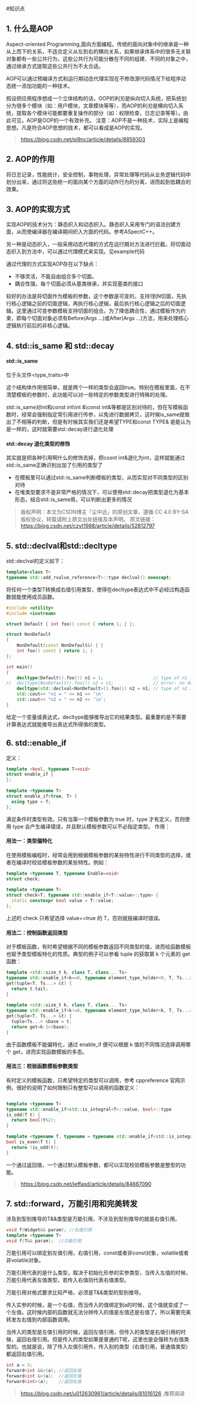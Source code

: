 #知识点

## 1. 什么是AOP
Aspect-oriented Programming,面向方面编程。传统的面向对象中的继承是一种从上而下的关系，不适合定义从左到右的横向关系，如果继承体系中的很多无关联对象都有一些公共行为，这些公共行为可能分散在不同的组建、不同的对象之中，通过继承方式提取这些公共行为不太合适。

AOP可以通过预编译方式和运行期动态代理实现在不修改源代码情况下给程序动态统一添加功能的一种技术。

假设把应用程序想成一个立体结构的话，OOP的利刃是纵向切入系统，把系统划分为很多个模块（如：用户模块，文章模块等等），而AOP的利刃是横向切入系统，提取各个模块可能都要重复操作的部分（如：权限检查，日志记录等等）。由此可见，AOP是OOP的一个有效补充。
注意：AOP不是一种技术，实际上是编程思想。凡是符合AOP思想的技术，都可以看成是AOP的实现。

> https://blog.csdn.net/pi9nc/article/details/8859303



## 2. AOP的作用
将日志记录，性能统计，安全控制，事物处理，异常处理等代码从业务逻辑代码中划分出来，通过将这些统一的面向某个方面的动作行为的分离，进而起到低耦合的效果。


## 3. AOP的实现方式
实现AOP的技术分为：静态织入和动态织入。静态织入采用专门的语法创建方面，从而使编译器在编译期间织入方面的代码。参考ASpectC++。

另一种是动态织入，一般采用动态代理的方式在运行期对方法进行拦截，将切面动态织入到方法中，可以通过代理模式来实现。见example代码

通过代理的方式实现AOP存在以下缺点：
* 不够灵活，不能自由组合多个切面。
* 耦合性强，每个切面必须从基类继承，并实现基类的接口

较好的办法是将切面作为模板的参数，这个参数是可变的，支持1到N切面，先执行核心逻辑之前的切面逻辑，再执行核心逻辑，最后执行核心逻辑之后的切面逻辑。这里通过可变参数模板支持切面的组合。为了降低耦合性，通过模板作为约束，即每个切面对象必须有Before(Args ...)或After(Args ...)方法，用来处理核心逻辑执行前后的非核心逻辑。

## 4. std::is_same 和 std::decay

#### std::is_same
位于头文件<type_traits>中

这个结构体作用很简单，就是两个一样的类型会返回true。特别在模板里面，在不清楚模板的参数时，此功能可以对一些特定的参数类型进行特殊的处理。

std::is_same对int和const int\int &\const int&等都是区别对待的，但在写模板函数时，经常会强制指定常引用进行传参，以免进行数据拷贝，这时候is_same就做出了不相等的判断，但是有时候其实我们还是希望TYPE和const TYPE& 是能认为是一样的，这时就需要std::decay进行退化处理
#### std::decay 退化类型的修饰
其实就是把各种引用啊什么的修饰去掉，把cosnt int&退化为int，这样就能通过std::is_same正确识别出加了引用的类型了

* 在模板里可以通过std::is_same判断模板的类型，从而实现对不同类型的区别对待
* 在堆类型要求不是非常严格的情况下，可以使用std::decay把类型退化为基本形态，结合std::is_same用，可以判断出更多的情况

>版权声明：本文为CSDN博主「尘中远」的原创文章，遵循 CC 4.0 BY-SA 版权协议，转载请附上原文出处链接及本声明。
原文链接：https://blog.csdn.net/czyt1988/article/details/52812797

## 5. std::declval和std::decltype
std::declval的定义如下：
```c++
template<class T>
typename std::add_rvalue_reference<T>::type declval() noexcept;
```
将任何一个类型T转换成右值引用类型，使得在decltype表达式中不必经过构造函数就能使用成员函数。
```c++
#include <utility>
#include <iostream>

struct Default { int foo() const { return 1; } };

struct NonDefault
{
    NonDefault(const NonDefault&) { }
    int foo() const { return 1; }
};

int main()
{
    decltype(Default().foo()) n1 = 1;                   // type of n1 is int
//  decltype(NonDefault().foo()) n2 = n1;               // error: no default constructor
    decltype(std::declval<NonDefault>().foo()) n2 = n1; // type of n2 is int
    std::cout<< "n1 = " << n1 << '\n'
    std::cout<< "n2 = " << n2 << '\n';
}
```

给定一个变量或表达式，decltype能够推导出它的结果类型。最重要的是不需要计算表达式就能推导出表达式所得值的类型。

## 6. std::enable_if
定义：
```c++
template <bool, typename T=void>
struct enable_if {
};
 
template <typename T>
struct enable_if<true, T> {
  using type = T;
};
```
满足条件时类型有效。只有当第一个模板参数为 true 时，type 才有定义，否则使用 type 会产生编译错误，并且默认模板参数可以不必指定类型。
作用：
#### 用法一：类型偏特化
在使用模板编程时，经常会用到根据模板参数的某些特性进行不同类型的选择，或者在编译时校验模板参数的某些特性。例如：

```c++
template <typename T, typename Enable=void>
struct check;
 
template <typename T>
struct check<T, typename std::enable_if<T::value>::type> {
  static constexpr bool value = T::value;
};
```
上述的 check 只希望选择 value==true 的 T，否则就报编译时错误。

#### 用法二：控制函数返回类型
对于模板函数，有时希望根据不同的模板参数返回不同类型的值，进而给函数模板也赋予类型模板特化的性质。典型的例子可以参看 tuple 的获取第 k 个元素的 get 函数：
```c++
template <std::size_t k, class T, class... Ts>
typename std::enable_if<k==0, typename element_type_holder<0, T, Ts...>::type&>::type
get(tuple<T, Ts...> &t) {
  return t.tail; 
}
 
template <std::size_t k, class T, class... Ts>
typename std::enable_if<k!=0, typename element_type_holder<k, T, Ts...>::type&>::type
get(tuple<T, Ts...> &t) {
  tuple<Ts...> &base = t;
  return get<k-1>(base); 
}
```
由于函数模板不能偏特化，通过 enable_if 便可以根据 k 值的不同情况选择调用哪个 get，进而实现函数模板的多态。

#### 用法三：校验函数模板参数类型
有时定义的模板函数，只希望特定的类型可以调用，参考 cppreference 官网示例，很好的说明了如何限制只有整型可以调用的函数定义：
```c++

template <typename T>
typename std::enable_if<std::is_integral<T>::value, bool>::type
is_odd(T t) {
  return bool(t%2);
}
 
template <typename T, typename = typename std::enable_if<std::is_integral<T>::value>::type>
bool is_even(T t) {
  return !is_odd(t); 
}
```
一个通过返回值，一个通过默认模板参数，都可以实现校验模板参数是整型的功能。
> https://blog.csdn.net/jeffasd/article/details/84667090

## 7. std::forward，万能引用和完美转发
涉及到型别推导的T&&类型是万能引用，不涉及到型别推导的就是右值引用。
```c++
void f(Widget&& param); //右值引用
template <typename T>
void f(T&& param);  //万能引用
```
万能引用可以绑定到左值引用，右值引用，const或者非const对象，volatile或者非volatile对象。

万能引用代表的是什么类型，取决于初始化形参的实参类型，当传入左值的时候，万能引用代表左值类型，若传入右值则代表右值类型。

万能引用对格式要求比较严格，必须是T&&类型的型别推导。

传入实参的时候，是一个右值，而当传入的值绑定到a的时候，这个值就变成了一个左值。这时候内部的函数就无法分辨传入的值是左值还是右值了。所以需要完美转发左右值到内部函数调用。

当传入的类型是左值引用的时候，返回左值引用，但传入的类型是右值引用的时候，返回右值引用。但是传入的类型如果是普通的T呢，这里也是会强转为右值类型的。也就是说，除了传入左值引用外，传入别的类型（右值引用，普通值类型）都返回右值引用。
```c++
int a = 3;
forward<int &&>(a); //返回右值
forward<int &>(a);  //返回左值
forward<int>(a);    //返回右值
```
> https://blog.csdn.net/u012630961/article/details/81016126 ,推荐阅读
